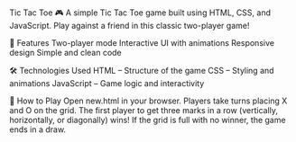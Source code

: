 Tic Tac Toe 🎮
A simple Tic Tac Toe game built using HTML, CSS, and JavaScript. Play against a friend in this classic two-player game!

🚀 Features
Two-player mode
Interactive UI with animations
Responsive design
Simple and clean code


🛠️ Technologies Used
HTML – Structure of the game
CSS – Styling and animations
JavaScript – Game logic and interactivity


🎯 How to Play
Open new.html in your browser.
Players take turns placing X and O on the grid.
The first player to get three marks in a row (vertically, horizontally, or diagonally) wins!
If the grid is full with no winner, the game ends in a draw.




